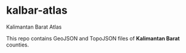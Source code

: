 # kalbar-atlas
Kalimantan Barat Atlas

This repo contains GeoJSON and TopoJSON files of **Kalimantan Barat** counties.